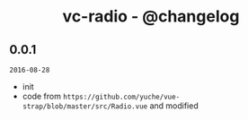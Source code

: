 <h1 align="center">vc-radio - @changelog</h1>

## 0.0.1

`2016-08-28`

- init
- code from `https://github.com/yuche/vue-strap/blob/master/src/Radio.vue` and modified
